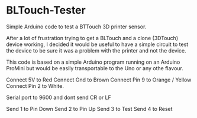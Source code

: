 # BLTouch-Tester
Simple Arduino code to test a BTTouch 3D printer sensor.

After a lot of frustration trying to get a BLTouch and a clone (3DTouch) device working, I decided it would be useful to have a simple circuit to test the device to be sure it was a problem with the printer and not the device.

This code is based on a simple Arduino program running on an Arduino ProMini but would be easily transportable to the Uno or any othe flavour.

Connect 5V to Red
Connect Gnd to Brown
Connect Pin 9 to Orange / Yellow
Connect Pin 2 to White.

Serial port to 9600 and dont send CR or LF

Send 1 to Pin Down
Send 2 to Pin Up
Send 3 to Test
Send 4 to Reset
